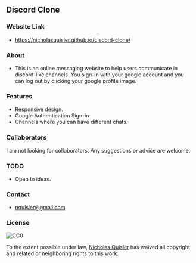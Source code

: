 ## Discord Clone

### Website Link
- https://nicholasquisler.github.io/discord-clone/

### About
- This is an online messaging website to help users communicate in discord-like channels. You sign-in with your google account and you can log out by clicking your google profile image.

### Features 
- Responsive design.
- Google Authentication Sign-in
- Channels where you can have different chats.

### Collaborators
I am not looking for collaborators. Any suggestions or advice are welcome.

### TODO
- Open to ideas.

### Contact
- nquisler@gmail.com

### License

![CC0](https://licensebuttons.net/p/zero/1.0/88x31.png)

To the extent possible under law, [Nicholas Quisler](https://nicholasquisler.github.io/) has waived all copyright and related or neighboring rights to this work.
